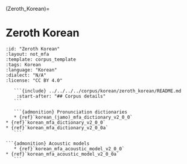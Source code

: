 
(Zeroth_Korean)=
# Zeroth Korean

``````{corpus} Zeroth Korean
:id: "Zeroth Korean"
:layout: not_mfa
:template: corpus_template
:tags: Korean
:language: "Korean"
:dialect: "N/A"
:license: "CC BY 4.0"

   ```{include} ../../../../corpus/korean/zeroth_korean/README.md
    :start-after: "## Corpus details"
   ```

   ```{admonition} Pronunciation dictionaries
   * {ref}`korean_(jamo)_mfa_dictionary_v2_0_0`
* {ref}`korean_mfa_dictionary_v2_0_0`
* {ref}`korean_mfa_dictionary_v2_0_0a`
   ```

```{admonition} Acoustic models
   * {ref}`korean_mfa_acoustic_model_v2_0_0`
* {ref}`korean_mfa_acoustic_model_v2_0_0a`
   ```
``````
